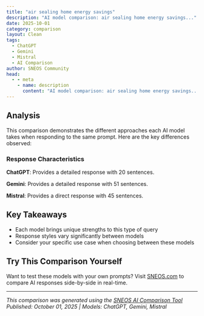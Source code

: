 ```yaml
---
title: "air sealing home energy savings"
description: "AI model comparison: air sealing home energy savings..."
date: 2025-10-01
category: comparison
layout: Clean
tags:
  - ChatGPT
  - Gemini
  - Mistral
  - AI Comparison
author: SNEOS Community
head:
  - - meta
    - name: description
      content: "AI model comparison: air sealing home energy savings..."
---
```


<ChatComparison
  title="air sealing home energy savings"
  prompt="air sealing home energy savings"
  :responses='{"ChatGPT": "Air sealing your home can lead to significant energy savings by reducing the amount of air that leaks in and out of your house. This improves the efficiency of your heating and cooling systems, leading to lower energy bills and increased comfort. Here\u2019s a breakdown of how air sealing saves energy and some tips to get started:\n\n### How Air Sealing Saves Energy\n1. **Reduces Heat Loss in Winter:** Sealing leaks prevents warm air from escaping through gaps around windows, doors, attics, and foundations.\n2. **Keeps Cool Air Inside During Summer:** Stops conditioned air from leaking out, reducing the workload on air conditioners.\n3. **Improves HVAC Efficiency:** When the home is properly sealed, your heating and cooling systems operate more efficiently and cycle less frequently.\n4. **Enhances Comfort:** Eliminates drafts and cold spots, creating a more consistent indoor temperature.\n5. **Improves Indoor Air Quality:** Controlling where outside air enters can prevent dust, pollutants, and moisture from infiltrating the home.\n\n### Potential Energy Savings\n- Air sealing can reduce energy bills by **10-20%** or more depending on the initial condition of your home.\n- Savings vary based on climate, home size, and current efficiency.\n\n### Common Areas to Air Seal\n- Around window and door frames\n- Attic hatches and access doors\n- Electrical outlets and switch plates on exterior walls\n- Baseboards and molding gaps\n- Plumbing and wiring penetrations\n- Recessed lighting fixtures\n- Fireplace dampers\n- Vent pipes and dryer vents\n\n### Materials for Air Sealing\n- Caulk (for small gaps)\n- Weatherstripping (around doors/windows)\n- Expanding spray foam (for larger gaps and cavities)\n- Gaskets and foam sealants\n\n### Tips for Effective Air Sealing\n- Conduct a blower door test (professional service) to identify leaks.\n- Seal from the attic down to ensure the building envelope is tight.\n- Combine air sealing with insulation improvements for maximum efficiency.\n- Pay attention to ventilation to maintain good indoor air quality (consider controlled ventilation systems).\n\n### Summary\nBy carefully sealing leaks in your home\u2019s building envelope, you reduce energy waste, lower utility bills, and increase indoor comfort. Air sealing is often one of the most cost-effective home energy upgrade measures homeowners can undertake.", "Gemini": "Air sealing your home is one of the most effective and cost-effective ways to improve energy efficiency and save money. Here\u0027s a breakdown of how it works and the potential savings:\n\n**How Air Sealing Works:**\n\n* **The Problem:** Air leaks allow conditioned air (heated or cooled) to escape your home, while unconditioned air from outside infiltrates. This forces your HVAC system to work harder to maintain a comfortable temperature, wasting energy and driving up your bills.\n* **The Solution:** Air sealing involves identifying and sealing these leaks and cracks in your home\u0027s envelope (the barrier between inside and outside). Common areas include:\n * **Attic:** Around recessed lights, wiring penetrations, ductwork, the attic hatch, and where walls meet the attic floor.\n * **Basement/Crawl Space:** Around rim joists (where the foundation meets the walls), plumbing penetrations, and foundation cracks.\n * **Walls:** Around windows and doors, electrical outlets, and switch plates.\n * **Floors:** Around plumbing and wiring penetrations, especially above unheated spaces like garages or crawl spaces.\n * **Ductwork:** Leaks in ductwork can waste a significant amount of energy, especially if located in unconditioned spaces.\n\n**Materials Used for Air Sealing:**\n\n* **Caulk:** For sealing gaps around windows, doors, and other stationary fixtures.\n* **Weatherstripping:** For creating a tight seal around moving parts like doors and windows.\n* **Spray Foam:** For filling larger gaps and cracks, providing both insulation and air sealing.\n* **Expanding Foam:** For filling gaps and cracks, be careful as it can over expand and cause damage.\n* **Foam Backer Rod:** Used to fill large gaps before caulking or sealing.\n* **Drywall Patches/Plaster:** For repairing cracks and holes in walls.\n* **Duct Sealant (Mastic):** Specifically designed for sealing ductwork.\n* **Specialized Tapes:** Foil tape and other specialized tapes are used for various sealing applications.\n* **House Wrap:** Used to minimize air flow through walls.\n\n**Energy Savings and Benefits:**\n\n* **Reduced Energy Bills:** The primary benefit is lower heating and cooling costs. Savings can range from **5% to 30%** depending on the severity of the air leaks and the climate.\n* **Improved Comfort:** Eliminating drafts and maintaining a consistent temperature throughout your home makes it more comfortable to live in.\n* **Reduced HVAC System Wear and Tear:** Because your HVAC system isn\u0027t working as hard, it will likely last longer and require fewer repairs.\n* **Improved Indoor Air Quality:** Air sealing can help reduce the amount of dust, pollen, and other pollutants that enter your home from the outside.\n* **Moisture Control:** Air sealing can help prevent moisture from entering walls and attics, reducing the risk of mold and mildew growth.\n* **Quieter Home:** Reducing air leaks can also help block out noise from outside.\n\n**How to Identify Air Leaks:**\n\n* **Visual Inspection:** Look for cracks, gaps, and holes around windows, doors, pipes, and other penetrations.\n* **The Candle Test:** On a windy day, hold a lit candle or incense stick near windows, doors, and other potential leak areas. If the flame flickers or the smoke drifts noticeably, there\u0027s an air leak.\n* **The Dollar Bill Test:** Place a dollar bill between a door or window and its frame, then close it. If you can easily pull the bill out, the seal is not tight.\n* **Professional Energy Audit:** A professional energy auditor can use specialized equipment like a blower door test to identify and quantify air leaks in your home. A thermal camera can also find temperature differences which can indicate air leaks or poor insulation.\n\n**DIY vs. Professional Air Sealing:**\n\n* **DIY:** Many simple air sealing tasks, such as caulking windows and doors, can be done DIY. This is a cost-effective way to improve your home\u0027s energy efficiency.\n* **Professional:** For more complex air sealing projects, such as sealing attics and crawl spaces, it\u0027s best to hire a qualified contractor. They have the expertise and equipment to identify and seal all the leaks effectively. They can also safely work with insulation and other potentially hazardous materials.\n\n**Cost and Return on Investment (ROI):**\n\n* **Cost:** The cost of air sealing can vary depending on the size and age of your home, the extent of the leaks, and whether you DIY or hire a professional. DIY projects can cost as little as a few dollars for caulk and weatherstripping. Professional air sealing can range from a few hundred dollars to several thousand.\n* **ROI:** The payback period for air sealing can be relatively short, often within a few years, due to the ongoing energy savings.\n\n**Important Considerations:**\n\n* **Ventilation:** While air sealing is important, it\u0027s crucial to maintain adequate ventilation in your home. This prevents the buildup of indoor pollutants and moisture. Consider adding or upgrading ventilation systems, such as bathroom exhaust fans, kitchen range hoods, and whole-house ventilation systems.\n* **Combustion Safety:** If you have combustion appliances like furnaces, water heaters, or fireplaces, air sealing can potentially affect their operation. Make sure these appliances are properly vented and that there\u0027s adequate combustion air available. A professional can assess the safety of your combustion appliances after air sealing.\n* **Building Codes:** Be aware of local building codes and regulations regarding air sealing and ventilation.\n\n**In summary, air sealing is a smart investment that can significantly improve your home\u0027s energy efficiency, comfort, and indoor air quality. By taking the time to identify and seal air leaks, you can save money on your energy bills and create a healthier and more comfortable living environment.**\n", "Mistral": "Air sealing your home is an effective way to improve energy efficiency, reduce heating and cooling costs, and enhance overall comfort. Here are some key areas to focus on and steps to take for effective air sealing:\n\n### Key Areas to Air Seal\n\n1. **Attic**:\n - **Hatches and Pull-Down Stairs**: Ensure these are properly insulated and sealed.\n - **Ducts and Vents**: Seal around ducts, vents, and chimneys where they pass through the ceiling.\n - **Recessed Lighting**: Use airtight recessed light fixtures or seal existing ones.\n\n2. **Walls**:\n - **Electrical Outlets and Switches**: Use foam gaskets behind outlet and switch covers.\n - **Baseboards**: Seal gaps between baseboards and walls.\n - **Windows and Doors**: Use weatherstripping and caulk around frames.\n\n3. **Floors**:\n - **Floor Joists**: Seal gaps between floor joists and the foundation.\n - **Crawl Spaces**: Ensure proper insulation and sealing.\n\n4. **Plumbing and Wiring Penetrations**:\n - Seal around pipes, wires, and other penetrations through walls, floors, and ceilings.\n\n5. **Fireplaces**:\n - Ensure the damper is properly sealed when not in use.\n - Seal around the fireplace and chimney.\n\n### Steps to Air Seal Your Home\n\n1. **Identify Air Leaks**:\n - Use a blower door test to identify air leaks.\n - Look for visible gaps and cracks.\n - Feel for drafts around windows, doors, and other openings.\n\n2. **Choose the Right Materials**:\n - **Caulk**: Use for small cracks and gaps (less than 1/4 inch).\n - **Weatherstripping**: Use for moving components like doors and windows.\n - **Foam Sealant**: Use for larger gaps (1/4 inch to 3 inches).\n - **Rigid Foam Board**: Use for very large gaps.\n\n3. **Seal the Attic**:\n - Use spray foam or caulk to seal around chimneys, vents, and ducts.\n - Ensure attic hatches and pull-down stairs are insulated and sealed.\n\n4. **Seal Walls**:\n - Use foam gaskets behind electrical outlets and switches.\n - Caulk around windows and doors.\n - Seal gaps between baseboards and walls.\n\n5. **Seal Floors**:\n - Use caulk or foam sealant to seal gaps between floor joists and the foundation.\n - Ensure crawl spaces are properly insulated and sealed.\n\n6. **Seal Plumbing and Wiring Penetrations**:\n - Use caulk or foam sealant to seal around pipes, wires, and other penetrations.\n\n7. **Seal Fireplaces**:\n - Ensure the damper is properly sealed when not in use.\n - Use caulk or foam sealant to seal around the fireplace and chimney.\n\n### Additional Tips\n\n- **Ventilation**: Ensure your home has adequate ventilation to maintain indoor air quality.\n- **Professional Help**: Consider hiring a professional for a thorough inspection and sealing, especially for complex areas like attics and crawl spaces.\n- **Regular Maintenance**: Periodically check and maintain seals to ensure they remain effective.\n\nBy focusing on these key areas and following these steps, you can significantly improve the energy efficiency of your home, reduce utility bills, and create a more comfortable living environment."}' 
  published-date="17:29"
/>

## Analysis

This comparison demonstrates the different approaches each AI model takes when responding to the same prompt. Here are the key differences observed:

### Response Characteristics

**ChatGPT**: Provides a detailed response with 20 sentences. 

**Gemini**: Provides a detailed response with 51 sentences. 

**Mistral**: Provides a direct response with 45 sentences. 

## Key Takeaways

- Each model brings unique strengths to this type of query
- Response styles vary significantly between models
- Consider your specific use case when choosing between these models

## Try This Comparison Yourself

Want to test these models with your own prompts? Visit [SNEOS.com](https://sneos.com) to compare AI responses side-by-side in real-time.

---

*This comparison was generated using the [SNEOS AI Comparison Tool](https://sneos.com)*
*Published: October 01, 2025 | Models: ChatGPT, Gemini, Mistral*
